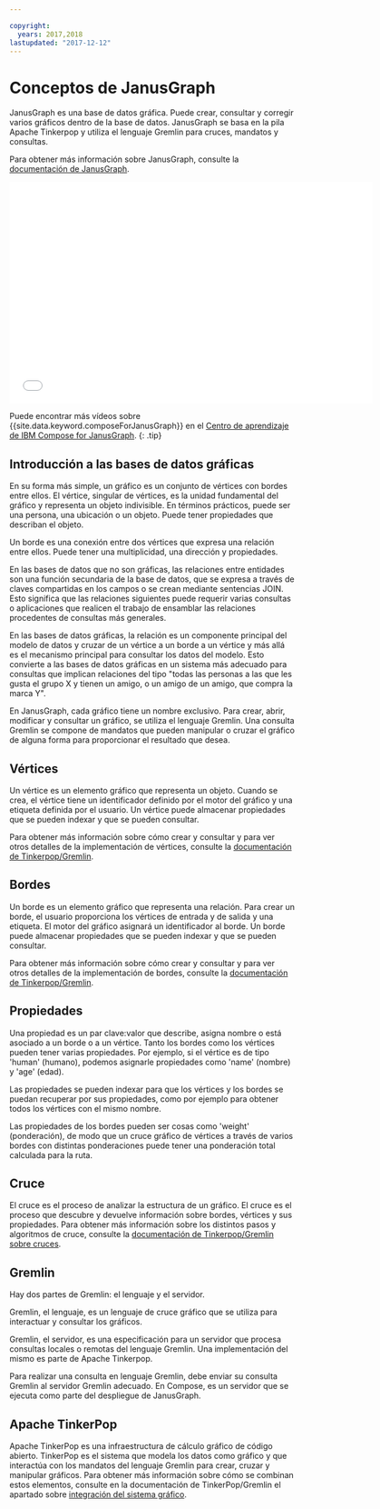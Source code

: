 ```yaml
---

copyright:
  years: 2017,2018
lastupdated: "2017-12-12"
---
```


# Conceptos de JanusGraph

JanusGraph es una base de datos gráfica. Puede crear, consultar y corregir varios gráficos dentro de la base de datos. JanusGraph se basa en la pila Apache Tinkerpop y utiliza el lenguaje Gremlin para cruces, mandatos y consultas.

Para obtener más información sobre JanusGraph, consulte la [documentación de JanusGraph](http://docs.janusgraph.org/latest/index.html).

<iframe title="Visión general de Compose for JanusGraph" class="embed-responsive-item" id="youtubeplayer" type="text/html" width="640" height="390" src="//www.youtube.com/embed/zTaoMWv6lnE?rel=0" frameborder="0" webkitallowfullscreen mozallowfullscreen allowfullscreen> </iframe>

Puede encontrar más vídeos sobre {{site.data.keyword.composeForJanusGraph}} en el [Centro de aprendizaje de IBM Compose for JanusGraph](http://ibm.biz/janusgraph-learning).
{: .tip}

## Introducción a las bases de datos gráficas

En su forma más simple, un gráfico es un conjunto de vértices con bordes entre ellos. El vértice, singular de vértices, es la unidad fundamental del gráfico y representa un objeto indivisible. En términos prácticos, puede ser una persona, una ubicación o un objeto.  Puede tener propiedades que describan el objeto. 

Un borde es una conexión entre dos vértices que expresa una relación entre ellos. Puede tener una multiplicidad, una dirección y propiedades.

En las bases de datos que no son gráficas, las relaciones entre entidades son una función secundaria de la base de datos, que se expresa a través de claves compartidas en los campos o se crean mediante sentencias JOIN. Esto significa que las relaciones siguientes puede requerir varias consultas o aplicaciones que realicen el trabajo de ensamblar las relaciones procedentes de consultas más generales.

En las bases de datos gráficas, la relación es un componente principal del modelo de datos y cruzar de un vértice a un borde a un vértice y más allá es el mecanismo principal para consultar los datos del modelo. Esto convierte a las bases de datos gráficas en un sistema más adecuado para consultas que implican relaciones del tipo "todas las personas a las que les gusta el grupo X y tienen un amigo, o un amigo de un amigo, que compra la marca Y". 

En JanusGraph, cada gráfico tiene un nombre exclusivo. Para crear, abrir, modificar y consultar un gráfico, se utiliza el lenguaje Gremlin. Una consulta Gremlin se compone de mandatos que pueden manipular o cruzar el gráfico de alguna forma para proporcionar el resultado que desea.

## Vértices

Un vértice es un elemento gráfico que representa un objeto. Cuando se crea, el vértice tiene un identificador definido por el motor del gráfico y una etiqueta definida por el usuario. Un vértice puede almacenar propiedades que se pueden indexar y que se pueden consultar.

Para obtener más información sobre cómo crear y consultar y para ver otros detalles de la implementación de vértices, consulte la [documentación de Tinkerpop/Gremlin](http://tinkerpop.apache.org/docs/3.2.3/reference/#_the_graph_structure).

## Bordes

Un borde es un elemento gráfico que representa una relación. Para crear un borde, el usuario proporciona los vértices de entrada y de salida y una etiqueta. El motor del gráfico asignará un identificador al borde. Un borde puede almacenar propiedades que se pueden indexar y que se pueden consultar.

Para obtener más información sobre cómo crear y consultar y para ver otros detalles de la implementación de bordes, consulte la [documentación de Tinkerpop/Gremlin](http://tinkerpop.apache.org/docs/3.2.3/reference/#_the_graph_structure).

## Propiedades

Una propiedad es un par clave:valor que describe, asigna nombre o está asociado a un borde o a un vértice. Tanto los bordes como los vértices pueden tener varias propiedades. Por ejemplo, si el vértice es de tipo 'human' (humano), podemos asignarle propiedades como 'name' (nombre) y 'age' (edad).

Las propiedades se pueden indexar para que los vértices y los bordes se puedan recuperar por sus propiedades, como por ejemplo para obtener todos los vértices con el mismo nombre.

Las propiedades de los bordes pueden ser cosas como 'weight' (ponderación), de modo que un cruce gráfico de vértices a través de varios bordes con distintas ponderaciones puede tener una ponderación total calculada para la ruta. 

## Cruce

El cruce es el proceso de analizar la estructura de un gráfico. El cruce es el proceso que descubre y devuelve información sobre bordes, vértices y sus propiedades. Para obtener más información sobre los distintos pasos y algoritmos de cruce, consulte la [documentación de Tinkerpop/Gremlin sobre cruces](http://tinkerpop.apache.org/docs/3.2.3/reference/#traversal).

## Gremlin

Hay dos partes de Gremlin: el lenguaje y el servidor.

Gremlin, el lenguaje, es un lenguaje de cruce gráfico que se utiliza para interactuar y consultar los gráficos.

Gremlin, el servidor, es una especificación para un servidor que procesa consultas locales o remotas del lenguaje Gremlin. Una implementación del mismo es parte de Apache Tinkerpop.

Para realizar una consulta en lenguaje Gremlin, debe enviar su consulta Gremlin al servidor Gremlin adecuado. En Compose, es un servidor que se ejecuta como parte del despliegue de JanusGraph.

## Apache TinkerPop

Apache TinkerPop es una infraestructura de cálculo gráfico de código abierto. TinkerPop es el sistema que modela los datos como gráfico y que interactúa con los mandatos del lenguaje Gremlin para crear, cruzar y manipular gráficos. Para obtener más información sobre cómo se combinan estos elementos, consulte en la documentación de TinkerPop/Gremlin el apartado sobre [integración del sistema gráfico](http://tinkerpop.apache.org/docs/3.2.3/reference/#_graph_system_integration).
